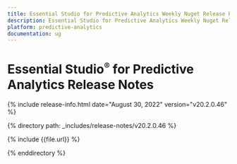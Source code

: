 ```yaml
---
title: Essential Studio for Predictive Analytics Weekly Nuget Release Release Notes  
description: Essential Studio for Predictive Analytics Weekly Nuget Release Release Notes  
platform: predictive-analytics
documentation: ug
---
```


# Essential Studio<sup style="font-size:70%">&reg;</sup> for Predictive Analytics  Release Notes  

{% include release-info.html date="August 30, 2022"  version="v20.2.0.46" %} 

{% directory path: _includes/release-notes/v20.2.0.46 %}

{% include {{file.url}} %}

{% enddirectory %}